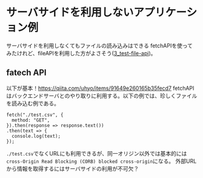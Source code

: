 # サーバサイドを利用しないアプリケーション例
サーバサイドを利用しなくてもファイルの読み込みはできる
fetchAPIを使ってみたけれど、fileAPIを利用した方がよさそう([3_test-file-api](../3_test-file-api/))。

## fatech API
以下が基本！https://qiita.com/uhyo/items/91649e260165b35fecd7
fetchAPIはバックエンドサーバとのやり取りに利用する。以下の例では、珍しくファイルを読み込む例である。
```
fetch("./test.csv", {
  method: "GET",
}).then(response => response.text())
.then(text => {
  console.log(text);
});
```
`./test.csv`でなくURLにも利用できるが、同一オリジン以外では基本的には`cross-Origin Read Blocking (CORB) blocked cross-origin`になる。
外部URLから情報を取得するにはサーバサイドの利用が不可欠？
